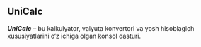 ## UniCalc
**_UniCalc_** – bu kalkulyator, valyuta konvertori va yosh hisoblagich xususiyatlarini o‘z ichiga olgan konsol dasturi.
